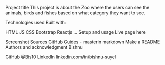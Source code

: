 Project title
This project is about the Zoo where the users can see the animals, birds and fishes based on what category they want to see.

Technologies used
Built with:

HTML
JS
CSS
Bootstrap
Reactjs
...
Setup and usage
Live page here

Screenshot
Sources
GitHub Guides - masterin markdown
Make a README
Authors and acknowledgment
Bishnu 

GitHub @Bis10
LinkedIn linkedin.com/in/bishnu-suyel